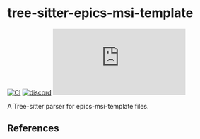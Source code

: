 # tree-sitter-epics-msi-template

[![CI][ci]](https://github.com/minijackson/tree-sitter-epics-msi-template/actions/workflows/ci.yml)
[![discord][discord]](https://discord.gg/w7nTvsVJhm)
[![matrix][matrix]](https://matrix.to/#/#tree-sitter-chat:matrix.org)
<!-- NOTE: uncomment these if you're publishing packages: -->
<!-- [![npm][npm]](https://www.npmjs.com/package/tree-sitter-epics-msi-template) -->
<!-- [![crates][crates]](https://crates.io/crates/tree-sitter-epics-msi-template) -->
<!-- [![pypi][pypi]](https://pypi.org/project/tree-sitter-epics-msi-template/) -->

A Tree-sitter parser for epics-msi-template files.

## References

<!-- NOTE: add the grammar's references here -->

[ci]: https://img.shields.io/github/actions/workflow/status/minijackson/tree-sitter-epics-msi-template/ci.yml?logo=github&label=CI
[discord]: https://img.shields.io/discord/1063097320771698699?logo=discord&label=discord
[matrix]: https://img.shields.io/matrix/tree-sitter-chat%3Amatrix.org?logo=matrix&label=matrix
[npm]: https://img.shields.io/npm/v/tree-sitter-epics-msi-template?logo=npm
[crates]: https://img.shields.io/crates/v/tree-sitter-epics-msi-template?logo=rust
[pypi]: https://img.shields.io/pypi/v/tree-sitter-epics-msi-template?logo=pypi&logoColor=ffd242
